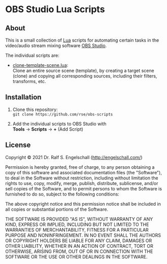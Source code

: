 
OBS Studio Lua Scripts
======================

About
-----

This is a small collection of [Lua](http://www.lua.org/) scripts
for automating certain tasks in the video/audio stream
mixing software [OBS Studio](https://obsproject.com/).

The individual scripts are:

- [clone-template-scene.lua](clone-template-scene.lua):<br/>
  Clone an entire source scene
  (template), by creating a target scene (clone) and copying all
  corresponding sources, including their filters, transforms, etc.

Installation
------------

1. Clone this repository:<br/>
   `git clone https://github.com/rse/obs-scripts`

2. Add the individual scripts to OBS Studio with<br/>
   **Tools** &rarr; **Scripts** &rarr; **+** (Add Script)

License
-------

Copyright &copy; 2021 Dr. Ralf S. Engelschall (http://engelschall.com/)

Permission is hereby granted, free of charge, to any person obtaining
a copy of this software and associated documentation files (the
"Software"), to deal in the Software without restriction, including
without limitation the rights to use, copy, modify, merge, publish,
distribute, sublicense, and/or sell copies of the Software, and to
permit persons to whom the Software is furnished to do so, subject to
the following conditions:

The above copyright notice and this permission notice shall be included
in all copies or substantial portions of the Software.

THE SOFTWARE IS PROVIDED "AS IS", WITHOUT WARRANTY OF ANY KIND,
EXPRESS OR IMPLIED, INCLUDING BUT NOT LIMITED TO THE WARRANTIES OF
MERCHANTABILITY, FITNESS FOR A PARTICULAR PURPOSE AND NONINFRINGEMENT.
IN NO EVENT SHALL THE AUTHORS OR COPYRIGHT HOLDERS BE LIABLE FOR ANY
CLAIM, DAMAGES OR OTHER LIABILITY, WHETHER IN AN ACTION OF CONTRACT,
TORT OR OTHERWISE, ARISING FROM, OUT OF OR IN CONNECTION WITH THE
SOFTWARE OR THE USE OR OTHER DEALINGS IN THE SOFTWARE.

